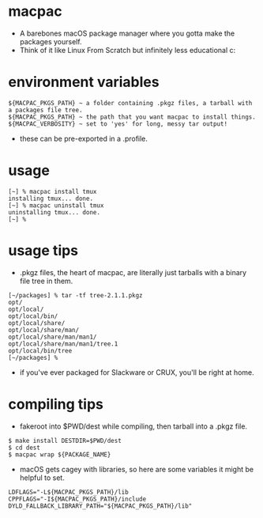 # macpac
- A barebones macOS package manager where you gotta make the packages yourself.
- Think of it like Linux From Scratch but infinitely less educational c:

# environment variables
```
${MACPAC_PKGS_PATH} ~ a folder containing .pkgz files, a tarball with a packages file tree.
${MACPAC_PKGS_PATH} ~ the path that you want macpac to install things.
${MACPAC_VERBOSITY} ~ set to 'yes' for long, messy tar output!
```
- these can be pre-exported in a .profile.

# usage
```
[~] % macpac install tmux
installing tmux... done.
[~] % macpac uninstall tmux
uninstalling tmux... done.
[~] %
```

# usage tips
- .pkgz files, the heart of macpac, are literally just tarballs with a binary file tree in them.
```
[~/packages] % tar -tf tree-2.1.1.pkgz
opt/
opt/local/
opt/local/bin/
opt/local/share/
opt/local/share/man/
opt/local/share/man/man1/
opt/local/share/man/man1/tree.1
opt/local/bin/tree
[~/packages] %
```
- if you've ever packaged for Slackware or CRUX, you'll be right at home.

# compiling tips

- fakeroot into $PWD/dest while compiling, then tarball into a .pkgz file.
```
$ make install DESTDIR=$PWD/dest
$ cd dest
$ macpac wrap ${PACKAGE_NAME}
```

- macOS gets cagey with libraries, so here are some variables it might be helpful to set.

```
LDFLAGS="-L${MACPAC_PKGS_PATH}/lib
CPPFLAGS="-I${MACPAC_PKGS_PATH}/include
DYLD_FALLBACK_LIBRARY_PATH="${MACPAC_PKGS_PATH}/lib"
```
